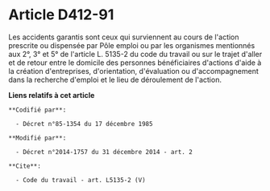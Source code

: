 # Article D412-91

Les accidents garantis sont ceux qui surviennent au cours de l'action prescrite ou dispensée par Pôle emploi ou par les
organismes mentionnés aux 2°, 3° et 5° de l'article L. 5135-2 du code du travail ou sur le trajet d'aller et de retour entre
le domicile des personnes bénéficiaires d'actions d'aide à la création d'entreprises, d'orientation, d'évaluation ou
d'accompagnement dans la recherche d'emploi et le lieu de déroulement de l'action.

**Liens relatifs à cet article**

	**Codifié par**:

	  - Décret n°85-1354 du 17 décembre 1985

	**Modifié par**:

	  - Décret n°2014-1757 du 31 décembre 2014 - art. 2

	**Cite**:

	  - Code du travail - art. L5135-2 (V)
